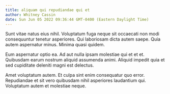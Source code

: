 ```yaml
---
title: aliquam qui repudiandae qui et
author: Whitney Cassin
date: Sun Jun 05 2022 09:36:44 GMT-0400 (Eastern Daylight Time)
---
```

Sunt vitae natus eius nihil. Voluptatum fuga neque sit occaecati non modi consequuntur tenetur asperiores. Qui laboriosam dicta autem saepe. Quia autem aspernatur minus. Minima quasi quidem.

 Eum aspernatur optio ea. Ad aut nulla ipsam molestiae qui et et et. Quibusdam earum nostrum aliquid assumenda animi. Aliquid impedit quia et sed cupiditate deleniti magni est delectus.

 Amet voluptatum autem. Et culpa sint enim consequatur quo error. Repudiandae et sit vero quibusdam nihil asperiores laudantium qui. Voluptatum autem et molestiae neque.